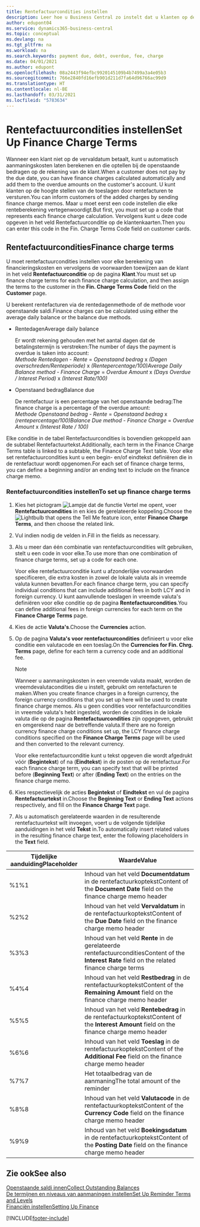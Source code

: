 ```yaml
---
title: Rentefactuurcondities instellen
description: Leer hoe u Business Central zo instelt dat u klanten op de hoogte kunt stellen van extra kosten door rentefacturen te verzenden.
author: edupont04
ms.service: dynamics365-business-central
ms.topic: conceptual
ms.devlang: na
ms.tgt_pltfrm: na
ms.workload: na
ms.search.keywords: payment due, debt, overdue, fee, charge
ms.date: 04/01/2021
ms.author: edupont
ms.openlocfilehash: 08a2443f94efbc9920145109b4b7499a3a4e05b3
ms.sourcegitcommit: 766e2840fd16efb901d211d7fa64d96766ac99d9
ms.translationtype: HT
ms.contentlocale: nl-BE
ms.lasthandoff: 03/31/2021
ms.locfileid: "5783634"
---
```

# <a name="set-up-finance-charge-terms"></a><span data-ttu-id="67ead-103">Rentefactuurcondities instellen</span><span class="sxs-lookup"><span data-stu-id="67ead-103">Set Up Finance Charge Terms</span></span>

<span data-ttu-id="67ead-104">Wanneer een klant niet op de vervaldatum betaalt, kunt u automatisch aanmaningskosten laten berekenen en die optellen bij de openstaande bedragen op de rekening van de klant.</span><span class="sxs-lookup"><span data-stu-id="67ead-104">When a customer does not pay by the due date, you can have finance charges calculated automatically and add them to the overdue amounts on the customer's account.</span></span> <span data-ttu-id="67ead-105">U kunt klanten op de hoogte stellen van de toeslagen door rentefacturen te versturen.</span><span class="sxs-lookup"><span data-stu-id="67ead-105">You can inform customers of the added charges by sending finance charge memos.</span></span> <span data-ttu-id="67ead-106">Maar u moet eerst een code instellen die elke renteberekening vertegenwoordigt.</span><span class="sxs-lookup"><span data-stu-id="67ead-106">But first, you must set up a code that represents each finance charge calculation.</span></span> <span data-ttu-id="67ead-107">Vervolgens kunt u deze code opgeven in het veld Rentefactuurconditie op de klantenkaarten.</span><span class="sxs-lookup"><span data-stu-id="67ead-107">Then you can enter this code in the Fin. Charge Terms Code field on customer cards.</span></span>  

## <a name="finance-charge-terms"></a><span data-ttu-id="67ead-108">Rentefactuurcondities</span><span class="sxs-lookup"><span data-stu-id="67ead-108">Finance charge terms</span></span>

<span data-ttu-id="67ead-109">U moet rentefactuurcondities instellen voor elke berekening van financieringskosten en vervolgens de voorwaarden toewijzen aan de klant in het veld **Rentefactuurconditie** op de pagina **Klant**.</span><span class="sxs-lookup"><span data-stu-id="67ead-109">You must set up finance charge terms for each finance charge calculation, and then assign the terms to the customer in the **Fin. Charge Terms Code** field on the **Customer** page.</span></span>

<span data-ttu-id="67ead-110">U berekent rentefacturen via de rentedagenmethode of de methode voor openstaande saldi.</span><span class="sxs-lookup"><span data-stu-id="67ead-110">Finance charges can be calculated using either the average daily balance or the balance due methods.</span></span>

* <span data-ttu-id="67ead-111">Rentedagen</span><span class="sxs-lookup"><span data-stu-id="67ead-111">Average daily balance</span></span>  
  
  <span data-ttu-id="67ead-112">Er wordt rekening gehouden met het aantal dagen dat de betalingstermijn is verstreken:</span><span class="sxs-lookup"><span data-stu-id="67ead-112">The number of days the payment is overdue is taken into account:</span></span>  
  <span data-ttu-id="67ead-113">*Methode Rentedagen* - *Rente* = *Openstaand bedrag* x *(Dagen overschreden/Renteperiode)* x *(Rentepercentage/100)*</span><span class="sxs-lookup"><span data-stu-id="67ead-113">*Average Daily Balance method* - *Finance Charge* = *Overdue Amount* x *(Days Overdue / Interest Period)* x *(Interest Rate/100)*</span></span>

* <span data-ttu-id="67ead-114">Openstaand bedrag</span><span class="sxs-lookup"><span data-stu-id="67ead-114">Balance due</span></span>  
  
  <span data-ttu-id="67ead-115">De rentefactuur is een percentage van het openstaande bedrag:</span><span class="sxs-lookup"><span data-stu-id="67ead-115">The finance charge is a percentage of the overdue amount:</span></span>  
  <span data-ttu-id="67ead-116">*Methode Openstaand bedrag* - *Rente* = *Openstaand bedrag* x *(rentepercentage/100)*</span><span class="sxs-lookup"><span data-stu-id="67ead-116">*Balance Due method* - *Finance Charge* = *Overdue Amount* x *(Interest Rate / 100)*</span></span>

<span data-ttu-id="67ead-117">Elke conditie in de tabel Rentefactuurcondities is bovendien gekoppeld aan de subtabel Rentefactuurtekst.</span><span class="sxs-lookup"><span data-stu-id="67ead-117">Additionally, each term in the Finance Charge Terms table is linked to a subtable, the Finance Charge Text table.</span></span> <span data-ttu-id="67ead-118">Voor elke set rentefactuurcondities kunt u een begin- en/of eindtekst definiëren die in de rentefactuur wordt opgenomen.</span><span class="sxs-lookup"><span data-stu-id="67ead-118">For each set of finance charge terms, you can define a beginning and/or an ending text to include on the finance charge memo.</span></span>

### <a name="to-set-up-finance-charge-terms"></a><span data-ttu-id="67ead-119">Rentefactuurcondities instellen</span><span class="sxs-lookup"><span data-stu-id="67ead-119">To set up finance charge terms</span></span>

1. <span data-ttu-id="67ead-120">Kies het pictogram ![Lampje dat de functie Vertel me opent](media/ui-search/search_small.png "Vertel me wat u wilt doen"), voer **Rentefactuurcondities** in en kies de gerelateerde koppeling.</span><span class="sxs-lookup"><span data-stu-id="67ead-120">Choose the ![Lightbulb that opens the Tell Me feature](media/ui-search/search_small.png "Tell me what you want to do") icon, enter **Finance Charge Terms**, and then choose the related link.</span></span>  
2. <span data-ttu-id="67ead-121">Vul indien nodig de velden in.</span><span class="sxs-lookup"><span data-stu-id="67ead-121">Fill in the fields as necessary.</span></span>
3. <span data-ttu-id="67ead-122">Als u meer dan één combinatie van rentefactuurcondities wilt gebruiken, stelt u een code in voor elke.</span><span class="sxs-lookup"><span data-stu-id="67ead-122">To use more than one combination of finance charge terms, set up a code for each one.</span></span>

    <span data-ttu-id="67ead-123">Voor elke rentefactuurconditie kunt u afzonderlijke voorwaarden specificeren, die extra kosten in zowel de lokale valuta als in vreemde valuta kunnen bevatten.</span><span class="sxs-lookup"><span data-stu-id="67ead-123">For each finance charge term, you can specify individual conditions that can include additional fees in both LCY and in foreign currency.</span></span> <span data-ttu-id="67ead-124">U kunt aanvullende toeslagen in vreemde valuta's definiëren voor elke conditie op de pagina **Rentefactuurcondities**.</span><span class="sxs-lookup"><span data-stu-id="67ead-124">You can define additional fees in foreign currencies for each term on the **Finance Charge Terms** page.</span></span>
4. <span data-ttu-id="67ead-125">Kies de actie **Valuta's**.</span><span class="sxs-lookup"><span data-stu-id="67ead-125">Choose the **Currencies** action.</span></span>
5. <span data-ttu-id="67ead-126">Op de pagina **Valuta's voor rentefactuurcondities** definieert u voor elke conditie een valutacode en een toeslag.</span><span class="sxs-lookup"><span data-stu-id="67ead-126">On the **Currencies for Fin. Chrg. Terms** page, define for each term a currency code and an additional fee.</span></span>

    > [!NOTE]  
    > <span data-ttu-id="67ead-127">Wanneer u aanmaningskosten in een vreemde valuta maakt, worden de vreemdevalutacondities die u instelt, gebruikt om rentefacturen te maken.</span><span class="sxs-lookup"><span data-stu-id="67ead-127">When you create finance charges in a foreign currency, the foreign currency conditions that you set up here will be used to create finance charge memos.</span></span> <span data-ttu-id="67ead-128">Als u geen condities voor rentefactuurcondities in vreemde valuta's hebt ingesteld, worden de condities in de lokale valuta die op de pagina **Rentefactuurcondities** zijn opgegeven, gebruikt en omgerekend naar de betreffende valuta.</span><span class="sxs-lookup"><span data-stu-id="67ead-128">If there are no foreign currency finance charge conditions set up, the LCY finance charge conditions specified on the **Finance Charge Terms** page will be used and then converted to the relevant currency.</span></span>

    <span data-ttu-id="67ead-129">Voor elke rentefactuurconditie kunt u tekst opgeven die wordt afgedrukt vóór (**Begintekst**) of na (**Eindtekst**) in de posten op de rentefactuur.</span><span class="sxs-lookup"><span data-stu-id="67ead-129">For each finance charge term, you can specify text that will be printed before (**Beginning Text**) or after (**Ending Text**) on the entries on the finance charge memo.</span></span>  
6. <span data-ttu-id="67ead-130">Kies respectievelijk de acties **Begintekst** of **Eindtekst** en vul de pagina **Rentefactuurtekst** in.</span><span class="sxs-lookup"><span data-stu-id="67ead-130">Choose the **Beginning Text** or **Ending Text** actions respectively, and fill on the **Finance Charge Text** page.</span></span>
7. <span data-ttu-id="67ead-131">Als u automatisch gerelateerde waarden in de resulterende rentefactuurtekst wilt invoegen, voert u de volgende tijdelijke aanduidingen in het veld **Tekst** in.</span><span class="sxs-lookup"><span data-stu-id="67ead-131">To automatically insert related values in the resulting finance charge text, enter the following placeholders in the **Text** field.</span></span>

|<span data-ttu-id="67ead-132">Tijdelijke aanduiding</span><span class="sxs-lookup"><span data-stu-id="67ead-132">Placeholder</span></span>|<span data-ttu-id="67ead-133">Waarde</span><span class="sxs-lookup"><span data-stu-id="67ead-133">Value</span></span>|  
|-----------------|-----------|  
|<span data-ttu-id="67ead-134">%1</span><span class="sxs-lookup"><span data-stu-id="67ead-134">%1</span></span>|<span data-ttu-id="67ead-135">Inhoud van het veld **Documentdatum** in de rentefactuurkoptekst</span><span class="sxs-lookup"><span data-stu-id="67ead-135">Content of the **Document Date** field on the finance charge memo header</span></span>|  
|<span data-ttu-id="67ead-136">%2</span><span class="sxs-lookup"><span data-stu-id="67ead-136">%2</span></span>|<span data-ttu-id="67ead-137">Inhoud van het veld **Vervaldatum** in de rentefactuurkoptekst</span><span class="sxs-lookup"><span data-stu-id="67ead-137">Content of the **Due Date** field on the finance charge memo header</span></span>|  
|<span data-ttu-id="67ead-138">%3</span><span class="sxs-lookup"><span data-stu-id="67ead-138">%3</span></span>|<span data-ttu-id="67ead-139">Inhoud van het veld **Rente** in de gerelateerde rentefactuurcondities</span><span class="sxs-lookup"><span data-stu-id="67ead-139">Content of the **Interest Rate** field on the related finance charge terms</span></span>|  
|<span data-ttu-id="67ead-140">%4</span><span class="sxs-lookup"><span data-stu-id="67ead-140">%4</span></span>|<span data-ttu-id="67ead-141">Inhoud van het veld **Restbedrag** in de rentefactuurkoptekst</span><span class="sxs-lookup"><span data-stu-id="67ead-141">Content of the **Remaining Amount** field on the finance charge memo header</span></span>|  
|<span data-ttu-id="67ead-142">%5</span><span class="sxs-lookup"><span data-stu-id="67ead-142">%5</span></span>|<span data-ttu-id="67ead-143">Inhoud van het veld **Rentebedrag** in de rentefactuurkoptekst</span><span class="sxs-lookup"><span data-stu-id="67ead-143">Content of the **Interest Amount** field on the finance charge memo header</span></span>|  
|<span data-ttu-id="67ead-144">%6</span><span class="sxs-lookup"><span data-stu-id="67ead-144">%6</span></span>|<span data-ttu-id="67ead-145">Inhoud van het veld **Toeslag** in de rentefactuurkoptekst</span><span class="sxs-lookup"><span data-stu-id="67ead-145">Content of the **Additional Fee** field on the finance charge memo header</span></span>|  
|<span data-ttu-id="67ead-146">%7</span><span class="sxs-lookup"><span data-stu-id="67ead-146">%7</span></span>|<span data-ttu-id="67ead-147">Het totaalbedrag van de aanmaning</span><span class="sxs-lookup"><span data-stu-id="67ead-147">The total amount of the reminder</span></span>|  
|<span data-ttu-id="67ead-148">%8</span><span class="sxs-lookup"><span data-stu-id="67ead-148">%8</span></span>|<span data-ttu-id="67ead-149">Inhoud van het veld **Valutacode** in de rentefactuurkoptekst</span><span class="sxs-lookup"><span data-stu-id="67ead-149">Content of the **Currency Code** field on the finance charge memo header</span></span>|  
|<span data-ttu-id="67ead-150">%9</span><span class="sxs-lookup"><span data-stu-id="67ead-150">%9</span></span>|<span data-ttu-id="67ead-151">Inhoud van het veld **Boekingsdatum** in de rentefactuurkoptekst</span><span class="sxs-lookup"><span data-stu-id="67ead-151">Content of the **Posting Date** field on the finance charge memo header</span></span>|  

## <a name="see-also"></a><span data-ttu-id="67ead-152">Zie ook</span><span class="sxs-lookup"><span data-stu-id="67ead-152">See also</span></span>

[<span data-ttu-id="67ead-153">Openstaande saldi innen</span><span class="sxs-lookup"><span data-stu-id="67ead-153">Collect Outstanding Balances</span></span>](receivables-collect-outstanding-balances.md)  
[<span data-ttu-id="67ead-154">De termijnen en niveaus van aanmaningen instellen</span><span class="sxs-lookup"><span data-stu-id="67ead-154">Set Up Reminder Terms and Levels</span></span>](finance-setup-reminders.md)  
[<span data-ttu-id="67ead-155">Financiën instellen</span><span class="sxs-lookup"><span data-stu-id="67ead-155">Setting Up Finance</span></span>](finance-setup-finance.md)  


[!INCLUDE[footer-include](includes/footer-banner.md)]